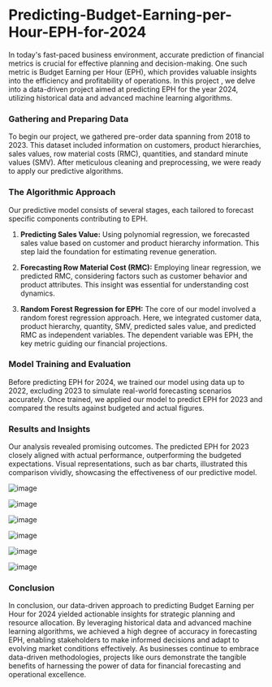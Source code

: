 # Predicting-Budget-Earning-per-Hour-EPH-for-2024


In today's fast-paced business environment, accurate prediction of financial metrics is crucial for effective planning and decision-making. One such metric is Budget Earning per Hour (EPH), which provides valuable insights into the efficiency and profitability of operations. In this project , we delve into a data-driven project aimed at predicting EPH for the year 2024, utilizing historical data and advanced machine learning algorithms.

### Gathering and Preparing Data
To begin our project, we gathered pre-order data spanning from 2018 to 2023. This dataset included information on customers, product hierarchies, sales values, row material costs (RMC), quantities, and standard minute values (SMV). After meticulous cleaning and preprocessing, we were ready to apply our predictive algorithms.

### The Algorithmic Approach
Our predictive model consists of several stages, each tailored to forecast specific components contributing to EPH.

1. **Predicting Sales Value:** Using polynomial regression, we forecasted sales value based on customer and product hierarchy information. This step laid the foundation for estimating revenue generation.

2. **Forecasting Row Material Cost (RMC):** Employing linear regression, we predicted RMC, considering factors such as customer behavior and product attributes. This insight was essential for understanding cost dynamics.

3. **Random Forest Regression for EPH:** The core of our model involved a random forest regression approach. Here, we integrated customer data, product hierarchy, quantity, SMV, predicted sales value, and predicted RMC as independent variables. The dependent variable was EPH, the key metric guiding our financial projections.

### Model Training and Evaluation
Before predicting EPH for 2024, we trained our model using data up to 2022, excluding 2023 to simulate real-world forecasting scenarios accurately. Once trained, we applied our model to predict EPH for 2023 and compared the results against budgeted and actual figures.

### Results and Insights
Our analysis revealed promising outcomes. The predicted EPH for 2023 closely aligned with actual performance, outperforming the budgeted expectations. Visual representations, such as bar charts, illustrated this comparison vividly, showcasing the effectiveness of our predictive model.

![image](https://github.com/SachithShilshan/Predicting-Budget-Earning-per-Hour-EPH-for-2024/assets/91172509/adaf9f02-dd21-4823-8eaf-2e92727be999)

![image](https://github.com/SachithShilshan/Predicting-Budget-Earning-per-Hour-EPH-for-2024/assets/91172509/ac508343-3976-4017-a662-4198d6287425)

![image](https://github.com/SachithShilshan/Predicting-Budget-Earning-per-Hour-EPH-for-2024/assets/91172509/733997b6-028b-4ac0-9daa-486eb0fec787)

![image](https://github.com/SachithShilshan/Predicting-Budget-Earning-per-Hour-EPH-for-2024/assets/91172509/8990f471-aff6-4703-82ab-f5f272a3872a)

![image](https://github.com/SachithShilshan/Predicting-Budget-Earning-per-Hour-EPH-for-2024/assets/91172509/1c515edf-8328-4dcd-b726-3f2f7435a9ff)

![image](https://github.com/SachithShilshan/Predicting-Budget-Earning-per-Hour-EPH-for-2024/assets/91172509/0fd83486-5f74-4515-b9bd-6d7277e8c0c6)

### Conclusion
In conclusion, our data-driven approach to predicting Budget Earning per Hour for 2024 yielded actionable insights for strategic planning and resource allocation. By leveraging historical data and advanced machine learning algorithms, we achieved a high degree of accuracy in forecasting EPH, enabling stakeholders to make informed decisions and adapt to evolving market conditions effectively. As businesses continue to embrace data-driven methodologies, projects like ours demonstrate the tangible benefits of harnessing the power of data for financial forecasting and operational excellence.
